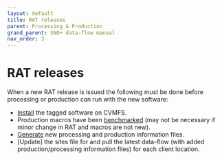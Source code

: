 ```yaml
---
layout: default
title: RAT releases
parent: Processing & Production
grand_parent: SNO+ data-flow manual
nav_order: 3
---
```


# RAT releases

When a new RAT release is issued the following must be done before processing or production can run with the new software:
* [Install](./install.md) the tagged software on CVMFS.
* Production macros have been [benchmarked](./benckmark.md) (may not be necessary if minor change in RAT and macros are not new).
* [Generate](./generating_info_files.md) new processing and production information files.
* [Update] the sites file for and pull the latest data-flow (with added production/processing information files) for each client location.
